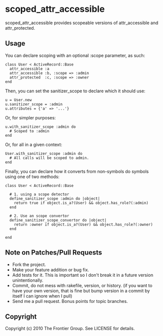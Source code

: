 # scoped\_attr\_accessible

scoped\_attr\_accessible provides scopeable versions of attr\_accessible and attr\_protected.

## Usage

You can declare scoping with an optional :scope parameter, as such:

    class User < ActiveRecord::Base
      attr_accessible :a
      attr_accessible :b, :scope => :admin
      attr_protected  :c, :scope => :owner
    end
    
Then, you can set the sanitizer\_scope to declare which it should use:

    u = User.new
    u.sanitizer_scope = :admin
    u.attributes = {'a' => '...'}
    
Or, for simpler purposes:

    u.with_sanitizer_scope :admin do
      # Scoped to :admin
    end
    
Or, for all in a given context:

    User.with_sanitizer_scope :admin do
      # All calls will be scoped to admin.
    end

Finally, you can declare how it converts from non-symbols do symbols using
one of two methods:

    class User < ActiveRecord::Base
    
      # 1. using a scope detector
      define_sanitizer_scope :admin do |object|
        return true if object.is_a?(User) && object.has_role?(:admin)
      end
      
      # 2. Use an scope convertor
      define_sanitizer_scope_convertor do |object|
        return :owner if object.is_a?(User) && object.has_role?(:owner)
      end
      
    end


## Note on Patches/Pull Requests
 
* Fork the project.
* Make your feature addition or bug fix.
* Add tests for it. This is important so I don't break it in a future version unintentionally.
* Commit, do not mess with rakefile, version, or history. (if you want to have your own version, that is fine but bump version in a commit by itself I can ignore when I pull)
* Send me a pull request. Bonus points for topic branches.

## Copyright

Copyright (c) 2010 The Frontier Group. See LICENSE for details.
